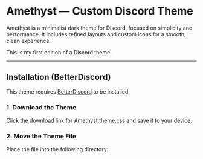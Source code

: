 # Amethyst — Custom Discord Theme

Amethyst is a minimalist dark theme for Discord, focused on simplicity and performance. It includes refined layouts and custom icons for a smooth, clean experience.

This is my first edition of a Discord theme.

---

## Installation (BetterDiscord)

This theme requires [BetterDiscord](https://betterdiscord.app/) to be installed.

### 1. Download the Theme

Click the download link for [Amethyst.theme.css](https://github.com/Hixo-9/Amethyst/releases/tag/1.0/) and save it to your device.

### 2. Move the Theme File

Place the file into the following directory:


